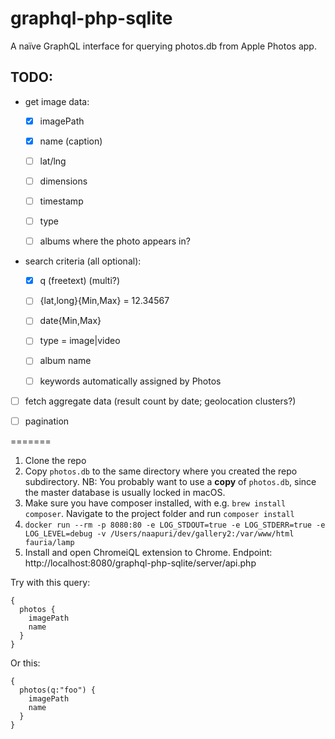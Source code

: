 # graphql-php-sqlite

A naïve GraphQL interface for querying photos.db from Apple Photos app.

## TODO:

- get image data:

  - [x] imagePath

  - [x] name (caption)

  - [ ] lat/lng

  - [ ] dimensions

  - [ ] timestamp

  - [ ] type

  - [ ] albums where the photo appears in?

- search criteria (all optional):

  - [x] q (freetext) (multi?)

  - [ ] {lat,long}{Min,Max} = 12.34567

  - [ ] date{Min,Max}

  - [ ] type = image|video

  - [ ] album name

  - [ ] keywords automatically assigned by Photos

- [ ] fetch aggregate data (result count by date; geolocation clusters?)

- [ ] pagination

=======

1. Clone the repo
2. Copy `photos.db` to the same directory where you created the repo subdirectory. NB: You probably want to use a **copy** of `photos.db`, since the master database is usually locked in macOS.
3. Make sure you have composer installed, with e.g. `brew install composer`. Navigate to the project folder and run `composer install`
4. `docker run --rm -p 8080:80 -e LOG_STDOUT=true -e LOG_STDERR=true -e LOG_LEVEL=debug -v /Users/naapuri/dev/gallery2:/var/www/html fauria/lamp`
5. Install and open ChromeiQL extension to Chrome. Endpoint: http://localhost:8080/graphql-php-sqlite/server/api.php

Try with this query:

```
{
  photos {
    imagePath
    name
  }
}
```

Or this:

```
{
  photos(q:"foo") {
    imagePath
    name
  }
}
```
